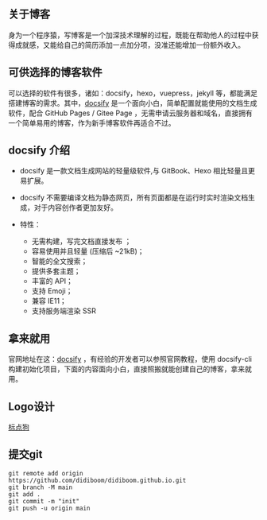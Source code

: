 ## 关于博客

身为一个程序猿，写博客是一个加深技术理解的过程，既能在帮助他人的过程中获得成就感，又能给自己的简历添加一点加分项，没准还能增加一份额外收入。

## 可供选择的博客软件

可以选择的软件有很多，诸如：docsify，hexo，vuepress，jekyll 等，都能满足搭建博客的需求。其中，[docsify](https://docsify.js.org/#/zh-cn/) 是一个面向小白，简单配置就能使用的文档生成软件，配合 GitHub Pages / Gitee Page ，无需申请云服务器和域名，直接拥有一个简单易用的博客，作为新手博客软件再适合不过。

## docsify 介绍

- docsify 是一款文档生成网站的轻量级软件,与 GitBook、Hexo 相比轻量且更易扩展。

- docsify 不需要编译文档为静态网页，所有页面都是在运行时实时渲染文档生成，对于内容创作者更加友好。
- 特性：
  - 无需构建，写完文档直接发布 ；
  - 容易使用并且轻量 (压缩后 ~21kB)；
  - 智能的全文搜索；
  - 提供多套主题；
  - 丰富的 API；
  - 支持 Emoji；
  - 兼容 IE11；
  - 支持服务端渲染 SSR 

## 拿来就用

官网地址在这：[docsify](https://docsify.js.org/#/zh-cn/) ，有经验的开发者可以参照官网教程，使用 docsify-cli 构建初始化项目，下面的内容面向小白，直接照搬就能创建自己的博客，拿来就用。



## Logo设计

[标点狗](https://www.logoko.com.cn/)



## 提交git

``` shell
git remote add origin https://github.com/didiboom/didiboom.github.io.git
git branch -M main
git add .
git commit -m "init"
git push -u origin main
```



